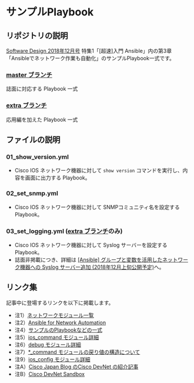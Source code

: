 # サンプルPlaybook
## リポジトリの説明
[Software Design 2018年12月号](https://gihyo.jp/magazine/SD/archive/2018/201812) 特集1「[超速]入門 Ansible」内の第3章「Ansibleでネットワーク作業も自動化」のサンプルPlaybook一式です。
### [master ブランチ](https://github.com/akira6592/sd2018-ansible-nw/tree/master)
誌面に対応する Playbook 一式
### [extra ブランチ](https://github.com/akira6592/sd2018-ansible-nw/tree/extra)
応用編を加えた Playbook 一式

## ファイルの説明
### 01_show_version.yml
- Cisco IOS ネットワーク機器に対して `show version` コマンドを実行し、内容を画面に出力する Playbook。

### 02_set_snmp.yml
- Cisco IOS ネットワーク機器に対して SNMPコミュニティ名を設定する Playbook。

### 03_set_logging.yml ([extra ブランチ](https://github.com/akira6592/sd2018-ansible-nw/tree/extra)のみ)
- Cisco IOS ネットワーク機器に対して Syslog サーバーを設定する Playbook。
- 誌面非掲載につき、詳細は [[Ansible] グループと変数を活用したネットワーク機器への Syslog サーバー追加 (2018年12月上旬公開予定)](https://tekunabe.hatenablog.jp/entry/2018/12/01/ansible_sd_extra)へ。

## リンク集
記事中に登場するリンクを以下に掲載します。

- 注1）[ネットワークモジュール一覧](https://docs.ansible.com/ansible/latest/modules/list_of_network_modules.html)
- 注2）[Ansible for Network Automation](https://docs.ansible.com/ansible/latest/network/index.html)
- 注4）[サンプルのPlaybookなどの一式](https://github.com/akira6592/sd2018-ansible-nw/)
- 注5）[ios_command モジュール詳細](https://docs.ansible.com/ansible/latest/modules/ios_command_module.html)
- 注6）[debug モジュール詳細](https://docs.ansible.com/ansible/latest/modules/debug_module.html)
- 注7）[*_command モジュールの戻り値の構造について](https://www.ansible.com/blog/command-module-deep-dive-for-networks)
- 注9）[ios_config モジュール詳細](https://docs.ansible.com/ansible/latest/modules/ios_config_module.html)
- 注A）[Cisco Japan Blog のCisco DevNet の紹介記事](https://gblogs.cisco.com/jp/2018/10/cisco-devnet-introduction/)
- 注B）[Cisco DevNet Sandbox](https://developer.cisco.com/site/sandbox/)

